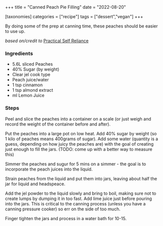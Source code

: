 +++
title = "Canned Peach Pie Filling"
date = "2022-08-20"

[taxonomies]
categories = ["recipe"]
tags = ["dessert","vegan"]
+++

By doing some of the prep at canning time, these peaches should be easier to use up.

<!-- more -->

_based on/credit to_ [Practical Self Reliance](https://practicalselfreliance.com/canning-peach-pie-filling/)

### Ingredients

- 5.6L sliced Peaches
- 40% Sugar (by weight) 
- Clear jel cook type
- Peach juice/water
- 1 tsp cinnamon
- 1 tsp almond extract
- ml Lemon Juice


### Steps

Peel and slice the peaches into a container on a scale (or just weigh and record the weight of the container before and after).

Put the peaches into a large pot on low heat. Add 40% sugar by weight (so 1 kilo of peaches means 400grams of sugar). Add some water (quantity is a guess, depending on how juicy the peaches are) with the goal of creating just enough to fill the jars. (TODO: come up with a better way to measure this) 

Simmer the peaches and sugur for 5 mins on a simmer - the goal is to incorporate the peach juices into the liquid.

Strain peaches from the liquid and put them into jars, leaving about half the jar for liquid and headspeace.

Add the jel powder to the liquid slowly and bring to boil, making sure not to create lumps by dumping it in too fast.  Add lime juice just before pouring into the jars. This is critical to the canning process (unless you have a canning pressure cooker) so err on the side of too much.

Finger tighten the jars and process in a water bath for 10-15.
